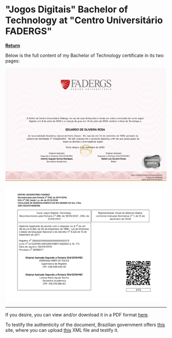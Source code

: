 # "Jogos Digitais" Bachelor of Technology at "Centro Universitário FADERGS"

**[Return][back]**

Below is the full content of my Bachelor of Technology certificate in its two pages:

![Page 1](https://github.com/Mestre-Tramador/Mestre-Tramador/blob/main/assets/data/educational/academics/1-Jogos-Digitais/diploma.page.1.jpg)

![Page 2](https://github.com/Mestre-Tramador/Mestre-Tramador/blob/main/assets/data/educational/academics/1-Jogos-Digitais/diploma.page.2.jpg)

---

If you desire, you can view and/or download it in a PDF format [here][download].

To testify the authenticity of the document, Brazilian government offers [this][mec] site, where you
can upload [this][xml] XML file and testify it.

<!--                              WHY THE REFERENCES IN ENGLISH?                               -->
<!-- You'll notice that the below references are in English.                                   -->
<!-- It was done this way so the exact hyperlinks among all languages can easily identifiable. -->
[back]: ../README.EN.md
[download]: https://raw.githubusercontent.com/Mestre-Tramador/Mestre-Tramador/main/assets/data/educational/academics/1-Jogos-Digitais/assets/diploma.pdf
[mec]: https://verificadordiplomadigital.mec.gov.br/diploma
[xml]: https://github.com/Mestre-Tramador/Mestre-Tramador/blob/main/assets/data/educational/academics/1-Jogos-Digitais/diploma.xml
